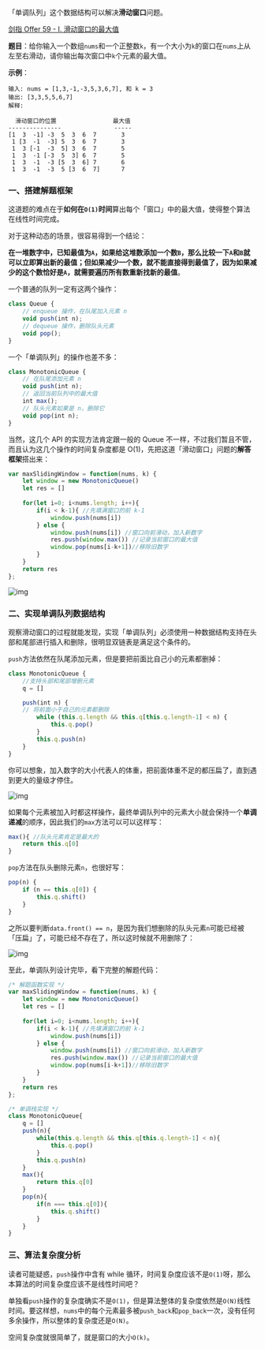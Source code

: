 「单调队列」这个数据结构可以解决**滑动窗口**问题。

[剑指 Offer 59 - I. 滑动窗口的最大值](https://leetcode-cn.com/problems/hua-dong-chuang-kou-de-zui-da-zhi-lcof/)

**题目**：给你输入一个数组`nums`和一个正整数`k`，有一个大小为`k`的窗口在`nums`上从左至右滑动，请你输出每次窗口中`k`个元素的最大值。

**示例**：

```
输入: nums = [1,3,-1,-3,5,3,6,7], 和 k = 3
输出: [3,3,5,5,6,7] 
解释: 

  滑动窗口的位置                最大值
---------------               -----
[1  3  -1] -3  5  3  6  7       3
 1 [3  -1  -3] 5  3  6  7       3
 1  3 [-1  -3  5] 3  6  7       5
 1  3  -1 [-3  5  3] 6  7       5
 1  3  -1  -3 [5  3  6] 7       6
 1  3  -1  -3  5 [3  6  7]      7
```

### 一、搭建解题框架

这道题的难点在于**如何在`O(1)`时间**算出每个「窗口」中的最大值，使得整个算法在线性时间完成。

对于这种动态的场景，很容易得到一个结论：

**在一堆数字中，已知最值为`A`，如果给这堆数添加一个数`B`，那么比较一下`A`和`B`就可以立即算出新的最值；但如果减少一个数，就不能直接得到最值了，因为如果减少的这个数恰好是`A`，就需要遍历所有数重新找新的最值**。

一个普通的队列一定有这两个操作：

```js
class Queue {
    // enqueue 操作，在队尾加入元素 n
    void push(int n);
    // dequeue 操作，删除队头元素
    void pop();
}
```

一个「单调队列」的操作也差不多：

```js
class MonotonicQueue {
    // 在队尾添加元素 n
    void push(int n);
    // 返回当前队列中的最大值
    int max();
    // 队头元素如果是 n，删除它
    void pop(int n);
}
```

当然，这几个 API 的实现方法肯定跟一般的 Queue 不一样，不过我们暂且不管，而且认为这几个操作的时间复杂度都是 O(1)，先把这道「滑动窗口」问题的**解答框架**搭出来：

```js
var maxSlidingWindow = function(nums, k) {
    let window = new MonotonicQueue()
    let res = []
    
    for(let i=0; i<nums.length; i++){
        if(i < k-1){ //先填满窗口的前 k-1
            window.push(nums[i])
        } else {
            window.push(nums[i]) //窗口向前滑动，加入新数字
            res.push(window.max()) //记录当前窗口的最大值
            window.pop(nums[i-k+1])//移除旧数字
        }
    }
    return res
};
```

![img](https://mmbiz.qpic.cn/sz_mmbiz_png/gibkIz0MVqdEaekNtMjjmYmVFnuHBfI2KjL76ccYMH5Z39O3EhDqAFulBbXh4odMqWOmnLRibxZ12icbHtwFsEg1Q/640?wx_fmt=png&tp=webp&wxfrom=5&wx_lazy=1&wx_co=1)

### 二、实现单调队列数据结构

观察滑动窗口的过程就能发现，实现「单调队列」必须使用一种数据结构支持在头部和尾部进行插入和删除，很明显双链表是满足这个条件的。

`push`方法依然在队尾添加元素，但是要把前面比自己小的元素都删掉：

``` js
class MonotonicQueue {
    //支持头部和尾部增删元素
    q = []

    push(int n) {
    // 将前面小于自己的元素都删除
        while (this.q.length && this.q[this.q.length-1] < n) {
            this.q.pop()
        }
        this.q.push(n)
    }
}
```

你可以想象，加入数字的大小代表人的体重，把前面体重不足的都压扁了，直到遇到更大的量级才停住。

![img](https://mmbiz.qpic.cn/sz_mmbiz_png/gibkIz0MVqdEaekNtMjjmYmVFnuHBfI2KgPpGniaEJjwJCAHIzSQPedMjDAictkfBLiaMP6hpJva2psd8QEbgNR5HA/640?wx_fmt=png&tp=webp&wxfrom=5&wx_lazy=1&wx_co=1)

如果每个元素被加入时都这样操作，最终单调队列中的元素大小就会保持一个**单调递减**的顺序，因此我们的`max`方法可以可以这样写：

```js
max(){ //队头元素肯定是最大的
    return this.q[0]
}
```

`pop`方法在队头删除元素`n`，也很好写：

```js
pop(n) {
    if (n == this.q[0]) {
        this.q.shift()
    }
}
```

之所以要判断`data.front() == n`，是因为我们想删除的队头元素`n`可能已经被「压扁」了，可能已经不存在了，所以这时候就不用删除了：

![img](https://mmbiz.qpic.cn/sz_mmbiz_png/gibkIz0MVqdEaekNtMjjmYmVFnuHBfI2KtZjrQ4QaGtiaa6SvdrUy5iadQG4AGibwSp3bHBSxaQtYzceP7rm9DCZWQ/640?wx_fmt=png&tp=webp&wxfrom=5&wx_lazy=1&wx_co=1)

至此，单调队列设计完毕，看下完整的解题代码：

```js
/* 解题函数实现 */
var maxSlidingWindow = function(nums, k) {
    let window = new MonotonicQueue()
    let res = []
    
    for(let i=0; i<nums.length; i++){
        if(i < k-1){ //先填满窗口的前 k-1
            window.push(nums[i])
        } else {
            window.push(nums[i]) //窗口向前滑动，加入新数字
            res.push(window.max()) //记录当前窗口的最大值
            window.pop(nums[i-k+1])//移除旧数字
        }
    }
    return res
};

/* 单调栈实现 */
class MonotonicQueue{
    q = []
    push(n){
        while(this.q.length && this.q[this.q.length-1] < n){
            this.q.pop()
        }
        this.q.push(n)
    }
    max(){
        return this.q[0]
    }
    pop(n){
        if(n === this.q[0]){
            this.q.shift()
        }
    }
}
```

### 三、算法复杂度分析

读者可能疑惑，`push`操作中含有 while 循环，时间复杂度应该不是`O(1)`呀，那么本算法的时间复杂度应该不是线性时间吧？

单独看`push`操作的复杂度确实不是`O(1)`，但是算法整体的复杂度依然是`O(N)`线性时间。要这样想，`nums`中的每个元素最多被`push_back`和`pop_back`一次，没有任何多余操作，所以整体的复杂度还是`O(N)`。

空间复杂度就很简单了，就是窗口的大小`O(k)`。